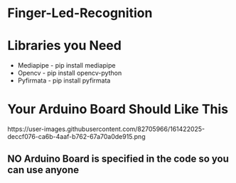 # Finger-Led-Recognition
<h1>Libraries you Need</h1>
<ul>
  <li>Mediapipe - pip install mediapipe</li>
   <li>Opencv - pip install opencv-python</li>
   <li>Pyfirmata - pip install pyfirmata</li>
</ul>

<h1>Your Arduino Board Should Like This</h1>
https://user-images.githubusercontent.com/82705966/161422025-deccf076-ca6b-4aaf-b762-67a70a0de915.png


<h2 >NO Arduino Board is specified in the code so you can use anyone </h2>
